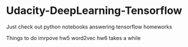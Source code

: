 # Udacity-DeepLearning-Tensorflow
Just check out python notebooks answering tensorflow homeworks

Things to do
imrpove hw5 word2vec
hw6 takes a while
